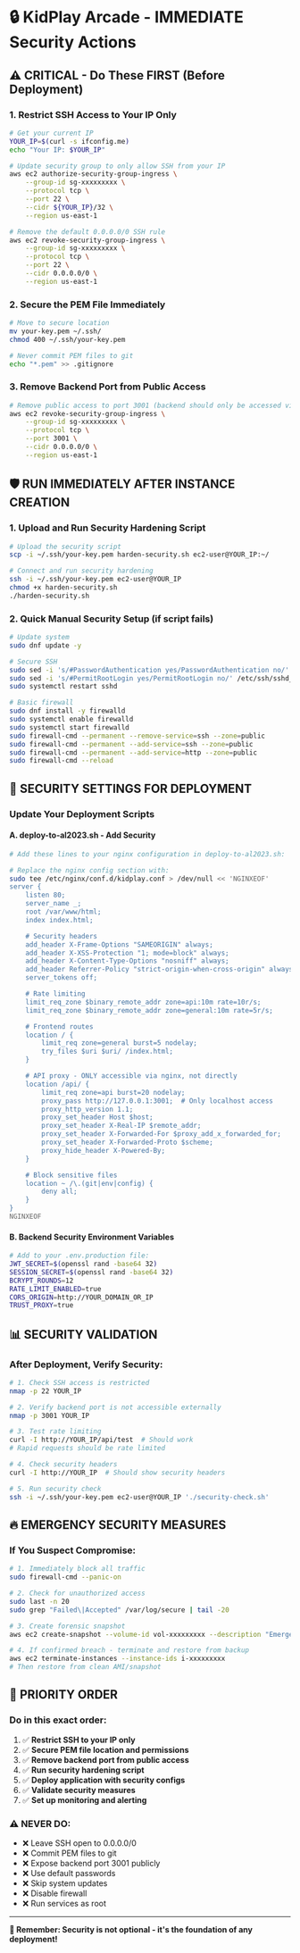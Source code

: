 # 🔒 KidPlay Arcade - IMMEDIATE Security Actions

## ⚠️ CRITICAL - Do These FIRST (Before Deployment)

### 1. **Restrict SSH Access to Your IP Only**
```bash
# Get your current IP
YOUR_IP=$(curl -s ifconfig.me)
echo "Your IP: $YOUR_IP"

# Update security group to only allow SSH from your IP
aws ec2 authorize-security-group-ingress \
    --group-id sg-xxxxxxxxx \
    --protocol tcp \
    --port 22 \
    --cidr ${YOUR_IP}/32 \
    --region us-east-1

# Remove the default 0.0.0.0/0 SSH rule
aws ec2 revoke-security-group-ingress \
    --group-id sg-xxxxxxxxx \
    --protocol tcp \
    --port 22 \
    --cidr 0.0.0.0/0 \
    --region us-east-1
```

### 2. **Secure the PEM File Immediately**
```bash
# Move to secure location
mv your-key.pem ~/.ssh/
chmod 400 ~/.ssh/your-key.pem

# Never commit PEM files to git
echo "*.pem" >> .gitignore
```

### 3. **Remove Backend Port from Public Access**
```bash
# Remove public access to port 3001 (backend should only be accessed via nginx proxy)
aws ec2 revoke-security-group-ingress \
    --group-id sg-xxxxxxxxx \
    --protocol tcp \
    --port 3001 \
    --cidr 0.0.0.0/0 \
    --region us-east-1
```

## 🛡️ RUN IMMEDIATELY AFTER INSTANCE CREATION

### 1. **Upload and Run Security Hardening Script**
```bash
# Upload the security script
scp -i ~/.ssh/your-key.pem harden-security.sh ec2-user@YOUR_IP:~/

# Connect and run security hardening
ssh -i ~/.ssh/your-key.pem ec2-user@YOUR_IP
chmod +x harden-security.sh
./harden-security.sh
```

### 2. **Quick Manual Security Setup** (if script fails)
```bash
# Update system
sudo dnf update -y

# Secure SSH
sudo sed -i 's/#PasswordAuthentication yes/PasswordAuthentication no/' /etc/ssh/sshd_config
sudo sed -i 's/#PermitRootLogin yes/PermitRootLogin no/' /etc/ssh/sshd_config
sudo systemctl restart sshd

# Basic firewall
sudo dnf install -y firewalld
sudo systemctl enable firewalld
sudo systemctl start firewalld
sudo firewall-cmd --permanent --remove-service=ssh --zone=public
sudo firewall-cmd --permanent --add-service=ssh --zone=public
sudo firewall-cmd --permanent --add-service=http --zone=public
sudo firewall-cmd --reload
```

## 🚀 SECURITY SETTINGS FOR DEPLOYMENT

### Update Your Deployment Scripts

#### A. **deploy-to-al2023.sh** - Add Security
```bash
# Add these lines to your nginx configuration in deploy-to-al2023.sh:

# Replace the nginx config section with:
sudo tee /etc/nginx/conf.d/kidplay.conf > /dev/null << 'NGINXEOF'
server {
    listen 80;
    server_name _;
    root /var/www/html;
    index index.html;

    # Security headers
    add_header X-Frame-Options "SAMEORIGIN" always;
    add_header X-XSS-Protection "1; mode=block" always;
    add_header X-Content-Type-Options "nosniff" always;
    add_header Referrer-Policy "strict-origin-when-cross-origin" always;
    server_tokens off;

    # Rate limiting
    limit_req_zone $binary_remote_addr zone=api:10m rate=10r/s;
    limit_req_zone $binary_remote_addr zone=general:10m rate=5r/s;

    # Frontend routes
    location / {
        limit_req zone=general burst=5 nodelay;
        try_files $uri $uri/ /index.html;
    }

    # API proxy - ONLY accessible via nginx, not directly
    location /api/ {
        limit_req zone=api burst=20 nodelay;
        proxy_pass http://127.0.0.1:3001;  # Only localhost access
        proxy_http_version 1.1;
        proxy_set_header Host $host;
        proxy_set_header X-Real-IP $remote_addr;
        proxy_set_header X-Forwarded-For $proxy_add_x_forwarded_for;
        proxy_set_header X-Forwarded-Proto $scheme;
        proxy_hide_header X-Powered-By;
    }

    # Block sensitive files
    location ~ /\.(git|env|config) {
        deny all;
    }
}
NGINXEOF
```

#### B. **Backend Security Environment Variables**
```bash
# Add to your .env.production file:
JWT_SECRET=$(openssl rand -base64 32)
SESSION_SECRET=$(openssl rand -base64 32)
BCRYPT_ROUNDS=12
RATE_LIMIT_ENABLED=true
CORS_ORIGIN=http://YOUR_DOMAIN_OR_IP
TRUST_PROXY=true
```

## 📊 SECURITY VALIDATION

### After Deployment, Verify Security:
```bash
# 1. Check SSH access is restricted
nmap -p 22 YOUR_IP

# 2. Verify backend port is not accessible externally
nmap -p 3001 YOUR_IP

# 3. Test rate limiting
curl -I http://YOUR_IP/api/test  # Should work
# Rapid requests should be rate limited

# 4. Check security headers
curl -I http://YOUR_IP  # Should show security headers

# 5. Run security check
ssh -i ~/.ssh/your-key.pem ec2-user@YOUR_IP './security-check.sh'
```

## 🔥 EMERGENCY SECURITY MEASURES

### If You Suspect Compromise:
```bash
# 1. Immediately block all traffic
sudo firewall-cmd --panic-on

# 2. Check for unauthorized access
sudo last -n 20
sudo grep "Failed\|Accepted" /var/log/secure | tail -20

# 3. Create forensic snapshot
aws ec2 create-snapshot --volume-id vol-xxxxxxxxx --description "Emergency security snapshot"

# 4. If confirmed breach - terminate and restore from backup
aws ec2 terminate-instances --instance-ids i-xxxxxxxxx
# Then restore from clean AMI/snapshot
```

## 🎯 PRIORITY ORDER

### Do in this exact order:
1. ✅ **Restrict SSH to your IP only**
2. ✅ **Secure PEM file location and permissions**  
3. ✅ **Remove backend port from public access**
4. ✅ **Run security hardening script**
5. ✅ **Deploy application with security configs**
6. ✅ **Validate security measures**
7. ✅ **Set up monitoring and alerting**

### ⚠️ NEVER DO:
- ❌ Leave SSH open to 0.0.0.0/0
- ❌ Commit PEM files to git
- ❌ Expose backend port 3001 publicly
- ❌ Use default passwords
- ❌ Skip system updates
- ❌ Disable firewall
- ❌ Run services as root

---

**🚨 Remember: Security is not optional - it's the foundation of any deployment!**
